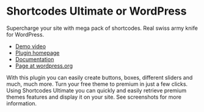 Shortcodes Ultimate or WordPress
================================

Supercharge your site with mega pack of shortcodes.
Real swiss army knife for WordPress.

* [Demo video](http://www.youtube.com/watch?v=DR2c266yWEA)
* [Plugin homepage](http://gndev.info/shortcodes-ultimate/)
* [Documentation](http://support.gndev.info/docs_category/shortcodes-ultimate/)
* [Page at wordpress.org](http://wordpress.org/plugins/shortcodes-ultimate/)

With this plugin you can easily create buttons, boxes, different sliders and much, much more. Turn your free theme to premium in just a few clicks. Using Shortcodes Ultimate you can quickly and easily retrieve premium themes features and display it on your site. See screenshots for more information.